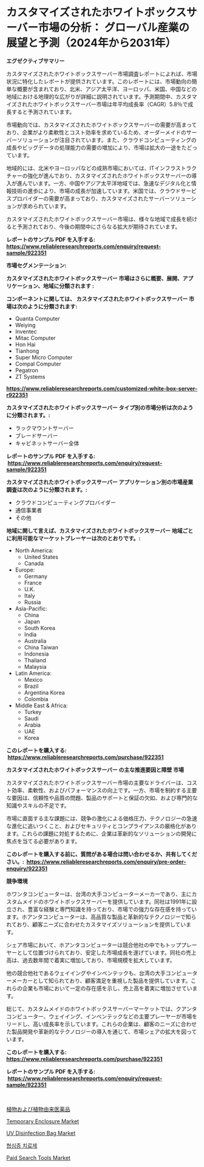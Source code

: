 <p><h1>カスタマイズされたホワイトボックスサーバー市場の分析： グローバル産業の展望と予測（2024年から2031年）</h1></p><p><strong>エグゼクティブサマリー</strong></p>
<p><p>カスタマイズされたホワイトボックスサーバー市場調査レポートによれば、市場状況に特化したレポートが提供されています。このレポートには、市場動向の簡単な概要が含まれており、北米、アジア太平洋、ヨーロッパ、米国、中国などの地域における地理的な広がりが詳細に説明されています。予測期間中、カスタマイズされたホワイトボックスサーバー市場は年平均成長率（CAGR）5.8％で成長すると予測されています。</p><p>市場動向では、カスタマイズされたホワイトボックスサーバーの需要が高まっており、企業がより柔軟性とコスト効率を求めているため、オーダーメイドのサーバーソリューションが注目されています。また、クラウドコンピューティングの成長やビッグデータの処理能力の需要の増加により、市場は拡大の一途をたどっています。</p><p>地域的には、北米やヨーロッパなどの成熟市場においては、ITインフラストラクチャーの強化が進んでおり、カスタマイズされたホワイトボックスサーバーの導入が進んでいます。一方、中国やアジア太平洋地域では、急速なデジタル化と情報技術の進歩により、市場の成長が加速しています。米国では、クラウドサービスプロバイダーの需要が高まっており、カスタマイズされたサーバーソリューションが求められています。</p><p>カスタマイズされたホワイトボックスサーバー市場は、様々な地域で成長を続けると予測されており、今後の期間中にさらなる拡大が期待されています。</p></p>
<p><strong>レポートのサンプル PDF を入手する: <a href="https://www.reliableresearchreports.com/enquiry/request-sample/922351">https://www.reliableresearchreports.com/enquiry/request-sample/922351</a></strong></p>
<p><strong>市場セグメンテーション:</strong></p>
<p><strong> カスタマイズされたホワイトボックスサーバー 市場はさらに概要、展開、アプリケーション、地域に分類されます :</strong></p>
<p><strong>コンポーネントに関しては、 カスタマイズされたホワイトボックスサーバー 市場は次のように分類されます: &nbsp;</strong></p>
<p><ul><li>Quanta Computer</li><li>Weiying</li><li>Inventec</li><li>Mitac Computer</li><li>Hon Hai</li><li>Tianhong</li><li>Super Micro Computer</li><li>Compal Computer</li><li>Pegatron</li><li>ZT Systems</li></ul></p>
<p><strong><a href="https://www.reliableresearchreports.com/customized-white-box-server-r922351">https://www.reliableresearchreports.com/customized-white-box-server-r922351</a></strong></p>
<p><strong> カスタマイズされたホワイトボックスサーバー タイプ別の市場分析は次のように分類されます。:</strong></p>
<p><ul><li>ラックマウントサーバー</li><li>ブレードサーバー</li><li>キャビネットサーバー全体</li></ul></p>
<p><strong>レポートのサンプル PDF を入手する: &nbsp;<a href="https://www.reliableresearchreports.com/enquiry/request-sample/922351">https://www.reliableresearchreports.com/enquiry/request-sample/922351</a></strong></p>
<p><strong> カスタマイズされたホワイトボックスサーバー アプリケーション別の市場産業調査は次のように分類されます。:</strong></p>
<p><ul><li>クラウドコンピューティングプロバイダー</li><li>通信事業者</li><li>その他</li></ul></p>
<p><strong>地域に関して言えば、カスタマイズされたホワイトボックスサーバー 地域ごとに利用可能なマーケットプレーヤーは次のとおりです。:</strong></p>
<p><ul>
    <li>
        North America:
        <ul>
            <li>United States</li>
            <li>Canada</li>
        </ul>
    </li>
    <li>
        Europe:
        <ul>
            <li>Germany</li>
            <li>France</li>
            <li>U.K.</li>
            <li>Italy</li>
            <li>Russia</li>
        </ul>
    </li>
    <li>
        Asia-Pacific:
        <ul>
            <li>China</li>
            <li>Japan</li>
            <li>South Korea</li>
            <li>India</li>
            <li>Australia</li>
            <li>China Taiwan</li>
            <li>Indonesia</li>
            <li>Thailand</li>
            <li>Malaysia</li>
        </ul>
    </li>
    <li>
        Latin America:
        <ul>
            <li>Mexico</li>
            <li>Brazil</li>
            <li>Argentina Korea</li>
            <li>Colombia</li>
        </ul>
    </li>
    <li>
        Middle East & Africa:
        <ul>
            <li>Turkey</li>
            <li>Saudi</li>
            <li>Arabia</li>
            <li>UAE</li>
            <li>Korea</li>
        </ul>
    </li>
    </ul></p>
<p><strong>このレポートを購入する: &nbsp;<a href="https://www.reliableresearchreports.com/purchase/922351">https://www.reliableresearchreports.com/purchase/922351</a></strong></p>
<p><strong>カスタマイズされたホワイトボックスサーバー の主な推進要因と障壁 市場</strong></p>
<p><p>カスタマイズされたホワイトボックスサーバー市場の主要なドライバーは、コスト効率、柔軟性、およびパフォーマンスの向上です。一方、市場を制約する主要な要因は、信頼性や品質の問題、製品のサポートと保証の欠如、および専門的な知識やスキルの不足です。</p><p>市場に直面する主な課題には、競争の激化による価格圧力、テクノロジーの急速な進化に追いつくこと、およびセキュリティとコンプライアンスの厳格化があります。これらの課題に対処するために、企業は革新的なソリューションの開発に焦点を当てる必要があります。</p></p>
<p><strong>このレポートを購入する前に、質問がある場合は問い合わせるか、共有してください。:&nbsp; <a href="https://www.reliableresearchreports.com/enquiry/pre-order-enquiry/922351">https://www.reliableresearchreports.com/enquiry/pre-order-enquiry/922351</a></strong></p>
<p><strong>競争環境</strong></p>
<p><p>ホワンタコンピューターは、台湾の大手コンピューターメーカーであり、主にカスタムメイドのホワイトボックスサーバーを提供しています。同社は1991年に設立され、豊富な経験と専門知識を持っており、市場での強力な存在感を持っています。ホアンタコンピューターは、高品質な製品と革新的なテクノロジーで知られており、顧客ニーズに合わせたカスタマイズソリューションを提供しています。</p><p>シェア市場において、ホアンタコンピューターは競合他社の中でもトッププレーヤーとして位置づけられており、安定した市場成長を遂げています。同社の売上高は、過去数年間で着実に増加しており、市場規模を拡大しています。</p><p>他の競合他社であるウェイイングやインベンテックも、台湾の大手コンピューターメーカーとして知られており、顧客満足を重視した製品を提供しています。これらの企業も市場において一定の存在感を示し、売上高を着実に増加させています。</p><p>総じて、カスタムメイドのホワイトボックスサーバーマーケットでは、クアンタコンピューター、ウェイイング、インベンテックなどの主要プレーヤーが市場をリードし、高い成長率を示しています。これらの企業は、顧客のニーズに合わせた製品開発や革新的なテクノロジーの導入を通じて、市場シェアの拡大を図っています。</p></p>
<p><strong>このレポートを購入する: &nbsp; <a href="https://www.reliableresearchreports.com/purchase/922351">https://www.reliableresearchreports.com/purchase/922351</a></strong></p>
<p><strong>レポートのサンプル PDF を入手する: &nbsp;<a href="https://www.reliableresearchreports.com/enquiry/request-sample/922351">https://www.reliableresearchreports.com/enquiry/request-sample/922351</a></strong><strong></strong></p>
<p>&nbsp;</p>
<p><p><a href="https://github.com/RudyBoyer2017/Market-Research-Report-List-1/blob/main/432029380782.md">植物および植物由来医薬品</a></p><p><a href="https://github.com/nancykennedykellievqfqt2/Market-Research-Report-List-2/blob/main/temporary-enclosure-market.md">Temporary Enclosure Market</a></p><p><a href="https://www.linkedin.com/pulse/uv-disinfection-bag-market-size-reveals-best-marketing-channels-tp3ke">UV Disinfection Bag Market</a></p><p><a href="https://github.com/durgin521/Market-Research-Report-List-1/blob/main/232388675177.md">협심증 치료제</a></p><p><a href="https://github.com/seekum/Market-Research-Report-List-2/blob/main/paid-search-tools-market.md">Paid Search Tools Market</a></p></p>